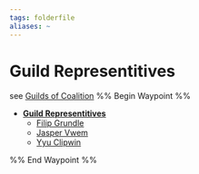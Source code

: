 ```yaml
---
tags: folderfile
aliases: ~
---
```


# Guild Representitives

see [Guilds of Coalition](..\..\..\..\..\Notes%20on%20the%20Multiverse\Inner\Alaturmen\About%20People\Non-Nation%20Entities\Coalition%20City\Guilds%20of%20Coalition\Guilds%20of%20Coalition.md)
%% Begin Waypoint %%

* **[Guild Representitives](Guild%20Representitives.md)**
  * [Filip Grundle](Filip%20Grundle.md)
  * [Jasper Vwem](Jasper%20Vwem.md)
  * [Yyu Clipwin](Yyu%20Clipwin.md)

%% End Waypoint %%
